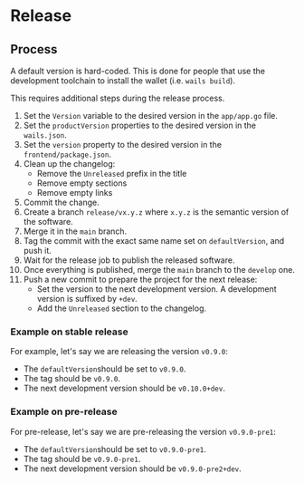 # Release

## Process

A default version is hard-coded. This is done for people that use the development toolchain to install the wallet (i.e. `wails build`).

This requires additional steps during the release process.

1. Set the `Version` variable to the desired version in the `app/app.go` file.
2. Set the `productVersion` properties to the desired version in the `wails.json`.
3. Set the `version` property to the desired version in the `frontend/package.json`.
4. Clean up the changelog:
   * Remove the `Unreleased` prefix in the title
   * Remove empty sections
   * Remove empty links
5. Commit the change.
6. Create a branch `release/vx.y.z` where `x.y.z` is the semantic version of the software.
7. Merge it in the `main` branch.
8. Tag the commit with the exact same name set on `defaultVersion`, and push it.
9. Wait for the release job to publish the released software.
10. Once everything is published, merge the `main` branch to the `develop` one.
11. Push a new commit to prepare the project for the next release:
    * Set the version to the next development version. A development version is suffixed by `+dev`.
    * Add the `Unreleased` section to the changelog.

### Example on stable release

For example, let's say we are releasing the version `v0.9.0`:

* The `defaultVersion`should be set to `v0.9.0`.
* The tag should be `v0.9.0`.
* The next development version should be `v0.10.0+dev`.

### Example on pre-release

For pre-release, let's say we are pre-releasing the version `v0.9.0-pre1`:

* The `defaultVersion`should be set to `v0.9.0-pre1`.
* The tag should be `v0.9.0-pre1`.
* The next development version should be `v0.9.0-pre2+dev`.




